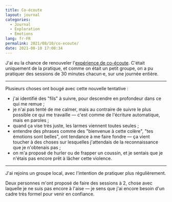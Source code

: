 ```yaml
---
title: Co-écoute
layout: journal
categories:
  - Journal
  - Exploration
  - Émotions
lang: fr-FR
permalink: 2021/08/10/co-ecoute/
date: 2021-08-10 17:08:34
---
```


J'ai eu la chance de renouveler l'[expérience de co-écoute](/2021/04/08/co-ecoute/). C'était uniquement de la pratique, et comme on était un petit groupe, on a pu pratiquer des sessions de 30 minutes chacun‧e, sur une journée entière.

---

Plusieurs choses ont bougé avec cette nouvelle tentative :

- j'ai identifié des "fils" à suivre, pour descendre en profondeur dans ce qui me remue ;
- je n'ai pas tenté de me calmer, mais au contraire de suivre le plus possible ce qui me travaille — c'est comme de l'écriture automatique, mais en paroles ;
- quand ça vise très juste, les larmes viennent toutes seules ;
- entendre des phrases comme des "bienvenue à cette colère", "tes émotions sont belles", ont tendance à me faire fondre — ça vient toucher à des choses sur lesquelles j'attendais de la reconnaissance que je n'obtenais pas ;
- on m'a proposé de hurler ou de frapper un coussin, et je sentais que je n'étais pas encore prêt à lâcher cette violence.

---

J'ai rejoins un groupe local, avec l'intention de pratiquer plus régulièrement.

Deux personnes m'ont proposé de faire des sessions à 2, chose avec laquelle je ne suis pas encore à l'aise — je sens que j'ai encore besoin d'un cadre très formel pour venir en confiance.